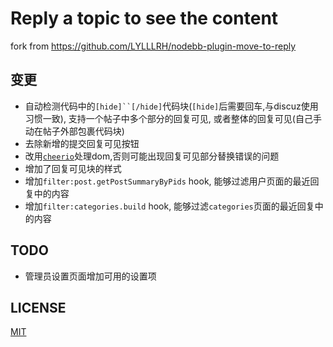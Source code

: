 # Reply a topic to see the content
 fork from <https://github.com/LYLLLRH/nodebb-plugin-move-to-reply>
 
## 变更
- 自动检测代码中的`[hide]``[/hide]`代码块(`[hide]`后需要回车,与discuz使用习惯一致), 支持一个帖子中多个部分的回复可见, 或者整体的回复可见(自己手动在帖子外部包裹代码块)
- 去除新增的提交回复可见按钮
- 改用[`cheerio`](https://github.com/cheeriojs/cheerio)处理dom,否则可能出现回复可见部分替换错误的问题
- 增加了回复可见块的样式
- 增加`filter:post.getPostSummaryByPids` hook, 能够过滤用户页面的最近回复中的内容
- 增加`filter:categories.build` hook, 能够过滤`categories`页面的最近回复中的内容

## TODO
- 管理员设置页面增加可用的设置项

## LICENSE
[MIT](http://gogoout.mit-license.org)